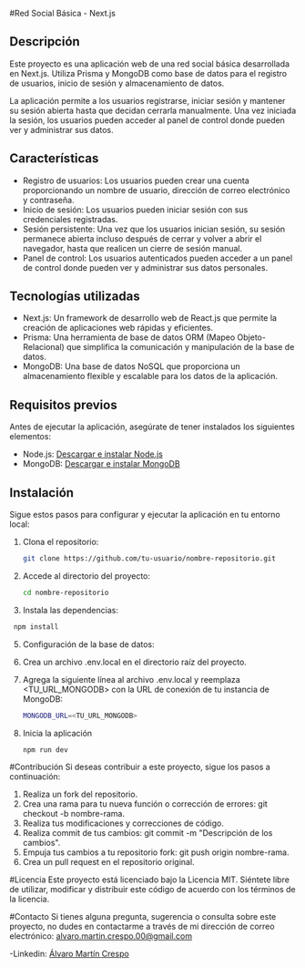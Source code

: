 #Red Social Básica - Next.js

## Descripción

Este proyecto es una aplicación web de una red social básica desarrollada en Next.js. Utiliza Prisma y MongoDB como base de datos para el registro de usuarios, inicio de sesión y almacenamiento de datos.

La aplicación permite a los usuarios registrarse, iniciar sesión y mantener su sesión abierta hasta que decidan cerrarla manualmente. Una vez iniciada la sesión, los usuarios pueden acceder al panel de control donde pueden ver y administrar sus datos.

## Características

- Registro de usuarios: Los usuarios pueden crear una cuenta proporcionando un nombre de usuario, dirección de correo electrónico y contraseña.
- Inicio de sesión: Los usuarios pueden iniciar sesión con sus credenciales registradas.
- Sesión persistente: Una vez que los usuarios inician sesión, su sesión permanece abierta incluso después de cerrar y volver a abrir el navegador, hasta que realicen un cierre de sesión manual.
- Panel de control: Los usuarios autenticados pueden acceder a un panel de control donde pueden ver y administrar sus datos personales.

## Tecnologías utilizadas

- Next.js: Un framework de desarrollo web de React.js que permite la creación de aplicaciones web rápidas y eficientes.
- Prisma: Una herramienta de base de datos ORM (Mapeo Objeto-Relacional) que simplifica la comunicación y manipulación de la base de datos.
- MongoDB: Una base de datos NoSQL que proporciona un almacenamiento flexible y escalable para los datos de la aplicación.

## Requisitos previos

Antes de ejecutar la aplicación, asegúrate de tener instalados los siguientes elementos:

- Node.js: [Descargar e instalar Node.js](https://nodejs.org)
- MongoDB: [Descargar e instalar MongoDB](https://www.mongodb.com)

## Instalación

Sigue estos pasos para configurar y ejecutar la aplicación en tu entorno local:

1. Clona el repositorio:

   ```bash
   git clone https://github.com/tu-usuario/nombre-repositorio.git
   ```

2. Accede al directorio del proyecto:

   ```bash
   cd nombre-repositorio
   ```

4. Instala las dependencias:

  ```bash
   npm install
   ```

5. Configuración de la base de datos:

1. Crea un archivo .env.local en el directorio raíz del proyecto.
2. Agrega la siguiente línea al archivo .env.local y reemplaza <TU_URL_MONGODB> con la URL de conexión de tu instancia de MongoDB:

    ```bash
   MONGODB_URL=<TU_URL_MONGODB>
   ```

6. Inicia la aplicación

    ```bash
   npm run dev
   ```

#Contribución
Si deseas contribuir a este proyecto, sigue los pasos a continuación:

1. Realiza un fork del repositorio.
2. Crea una rama para tu nueva función o corrección de errores: git checkout -b nombre-rama.
3. Realiza tus modificaciones y correcciones de código.
4. Realiza commit de tus cambios: git commit -m "Descripción de los cambios".
5. Empuja tus cambios a tu repositorio fork: git push origin nombre-rama.
6. Crea un pull request en el repositorio original.

#Licencia
Este proyecto está licenciado bajo la Licencia MIT. Siéntete libre de utilizar, modificar y distribuir este código de acuerdo con los términos de la licencia.

#Contacto
Si tienes alguna pregunta, sugerencia o consulta sobre este proyecto, no dudes en contactarme a través de mi dirección de correo electrónico: alvaro.martin.crespo.00@gmail.com

-Linkedin: [Álvaro Martín Crespo](https://www.linkedin.com/in/%C3%A1lvaro-mart%C3%ADn-crespo-bb9aa5246/)
